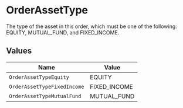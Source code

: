 # OrderAssetType

The type of the asset in this order, which must be one of the following:
 EQUITY, MUTUAL_FUND, and FIXED_INCOME.


## Values

| Name                        | Value                       |
| --------------------------- | --------------------------- |
| `OrderAssetTypeEquity`      | EQUITY                      |
| `OrderAssetTypeFixedIncome` | FIXED_INCOME                |
| `OrderAssetTypeMutualFund`  | MUTUAL_FUND                 |